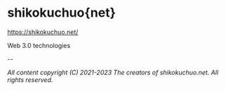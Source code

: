 # shikokuchuo{net}

https://shikokuchuo.net/

Web 3.0 technologies

--

*All content copyright (C) 2021-2023 The creators of shikokuchuo.net. All rights reserved.*
